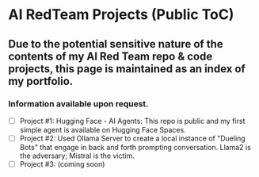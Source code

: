 # AI RedTeam Projects (Public ToC)

## Due to the potential sensitive nature of the contents of my AI Red Team repo & code projects, this page is maintained as an index of my portfolio.

### Information available upon request.

- [ ] Project #1: Hugging Face - AI Agents:  This repo is public and my first simple agent is available on Hugging Face Spaces.
- [ ] Project #2: Used Ollama Server to create a local instance of "Dueling Bots" that engage in back and forth prompting conversation. Llama2 is the adversary; Mistral is the victim.
- [ ] Project #3: (coming soon)
